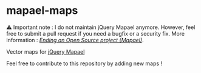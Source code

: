 mapael-maps
===========

⚠️ Important note : I do not maintain jQuery Mapael anymore. However, feel free to submit a pull request if you need a bugfix or a security fix. More information : *[Ending an Open Source project (Mapael)](https://www.vincentbroute.fr/blog/ending-an-open-source-project-mapael/)*.

Vector maps for [jQuery Mapael](https://github.com/neveldo/jQuery-Mapael)

Feel free to contribute to this repository by adding new maps !
